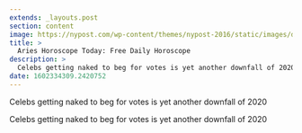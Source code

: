```yaml
--- 
extends: _layouts.post 
section: content 
image: https://nypost.com/wp-content/themes/nypost-2016/static/images/default/nypost.png 
title: > 
  Aries Horoscope Today: Free Daily Horoscope 
description: > 
  Celebs getting naked to beg for votes is yet another downfall of 2020Celebs getting naked to beg for votes is yet another downfall of 2020 
date: 1602334309.2420752 
--- 
```

Celebs getting naked to beg for votes is yet another downfall of 2020

Celebs getting naked to beg for votes is yet another downfall of 2020